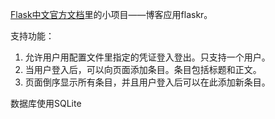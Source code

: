 [Flask中文官方文档](http://docs.jinkan.org/docs/flask/tutorial/introduction.html)里的小项目——博客应用flaskr。

支持功能：  
1. 允许用户用配置文件里指定的凭证登入登出。只支持一个用户。  
2. 当用户登入后，可以向页面添加条目。条目包括标题和正文。  
3. 页面倒序显示所有条目，并且用户登入后可以在此添加新条目。  

数据库使用SQLite
